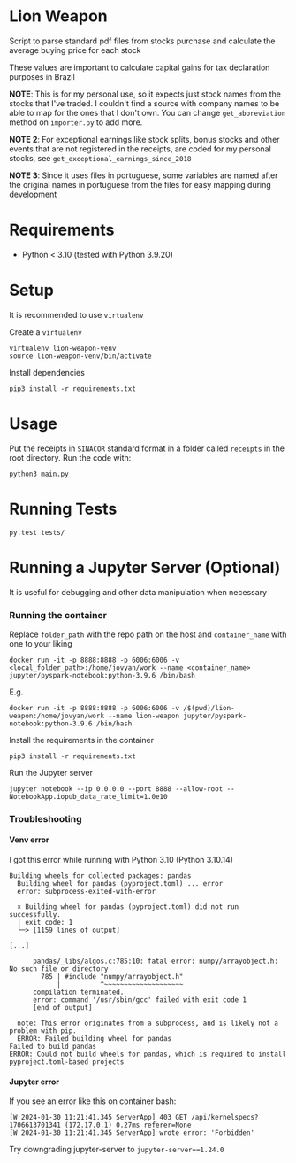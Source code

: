 # Lion Weapon

Script to parse standard pdf files from stocks purchase and calculate the average buying price for each stock

These values are important to calculate capital gains for tax declaration purposes in Brazil

**NOTE**: This is for my personal use, so it expects just stock names from the stocks that I've traded. I couldn't find a source with company names to be able to map for the ones that I don't own. You can change `get_abbreviation` method on `importer.py` to add more.

**NOTE 2**: For exceptional earnings like stock splits, bonus stocks and other events that are not registered in the receipts, are coded for my personal stocks, see `get_exceptional_earnings_since_2018`

**NOTE 3**: Since it uses files in portuguese, some variables are named after the original names in portuguese from the files for easy mapping during development

# Requirements

* Python < 3.10 (tested with Python 3.9.20)

# Setup

It is recommended to use `virtualenv`

Create a `virtualenv`

```
virtualenv lion-weapon-venv
source lion-weapon-venv/bin/activate
```

Install dependencies

```
pip3 install -r requirements.txt
```

# Usage

Put the receipts in `SINACOR` standard format in a folder called `receipts` in the root directory. Run the code with:

```
python3 main.py
```

# Running Tests

```
py.test tests/
```

# Running a Jupyter Server (Optional)

It is useful for debugging and other data manipulation when necessary

### Running the container

Replace `folder_path` with the repo path on the host and `container_name` with one to your liking

```
docker run -it -p 8888:8888 -p 6006:6006 -v <local_folder_path>:/home/jovyan/work --name <container_name> jupyter/pyspark-notebook:python-3.9.6 /bin/bash
```

E.g.

```
docker run -it -p 8888:8888 -p 6006:6006 -v /$(pwd)/lion-weapon:/home/jovyan/work --name lion-weapon jupyter/pyspark-notebook:python-3.9.6 /bin/bash
```

Install the requirements in the container

```
pip3 install -r requirements.txt
```

Run the Jupyter server

```
jupyter notebook --ip 0.0.0.0 --port 8888 --allow-root --NotebookApp.iopub_data_rate_limit=1.0e10
```

### Troubleshooting

#### Venv error

I got this error while running with Python 3.10 (Python 3.10.14)

```
Building wheels for collected packages: pandas
  Building wheel for pandas (pyproject.toml) ... error
  error: subprocess-exited-with-error

  × Building wheel for pandas (pyproject.toml) did not run successfully.
  │ exit code: 1
  ╰─> [1159 lines of output]

[...]

      pandas/_libs/algos.c:785:10: fatal error: numpy/arrayobject.h: No such file or directory
        785 | #include "numpy/arrayobject.h"
            |          ^~~~~~~~~~~~~~~~~~~~~
      compilation terminated.
      error: command '/usr/sbin/gcc' failed with exit code 1
      [end of output]

  note: This error originates from a subprocess, and is likely not a problem with pip.
  ERROR: Failed building wheel for pandas
Failed to build pandas
ERROR: Could not build wheels for pandas, which is required to install pyproject.toml-based projects
```

#### Jupyter error

If you see an error like this on container bash:

```
[W 2024-01-30 11:21:41.345 ServerApp] 403 GET /api/kernelspecs?1706613701341 (172.17.0.1) 0.27ms referer=None
[W 2024-01-30 11:21:41.345 ServerApp] wrote error: 'Forbidden'
```

Try downgrading jupyter-server to `jupyter-server==1.24.0`

